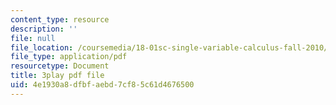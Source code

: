 ```yaml
---
content_type: resource
description: ''
file: null
file_location: /coursemedia/18-01sc-single-variable-calculus-fall-2010/4e1930a8dfbfaebd7cf85c61d4676500_7K1sB05pE0A.pdf
file_type: application/pdf
resourcetype: Document
title: 3play pdf file
uid: 4e1930a8-dfbf-aebd-7cf8-5c61d4676500
---
```

